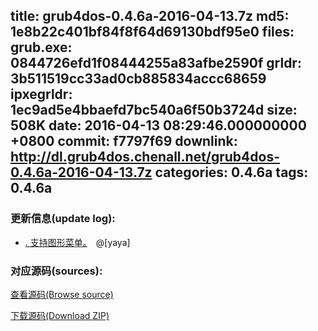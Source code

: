 title: grub4dos-0.4.6a-2016-04-13.7z
md5: 1e8b22c401bf84f8f64d69130bdf95e0
files:
  grub.exe: 0844726efd1f08444255a83afbe2590f
  grldr: 3b511519cc33ad0cb885834accc68659
  ipxegrldr: 1ec9ad5e4bbaefd7bc540a6f50b3724d
size: 508K
date: 2016-04-13 08:29:46.000000000 +0800
commit: f7797f69
downlink: http://dl.grub4dos.chenall.net/grub4dos-0.4.6a-2016-04-13.7z
categories: 0.4.6a
tags: 0.4.6a
---


### 更新信息(update log):
  * [﻿. 支持图形菜单。](https://github.com/chenall/grub4dos/commit/f7797f692137f9e56c828d085e24d250c4ab6473)　@[yaya]

### 对应源码(sources):
  [查看源码(Browse source)](https://github.com/chenall/grub4dos/tree/f7797f692137f9e56c828d085e24d250c4ab6473)

  [下载源码(Download ZIP)](https://github.com/chenall/grub4dos/archive/f7797f692137f9e56c828d085e24d250c4ab6473.zip)
